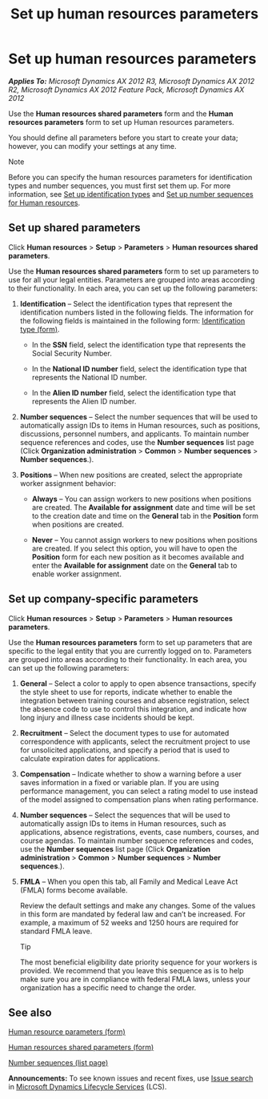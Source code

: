 ﻿---
title: Set up human resources parameters
TOCTitle: Set up human resources parameters
ms:assetid: 12c9e324-d565-41f8-b4eb-6633e1db3c86
ms:mtpsurl: https://technet.microsoft.com/en-us/library/Aa496591(v=AX.60)
ms:contentKeyID: 36056041
ms.date: 11/14/2014
mtps_version: v=AX.60
f1_keywords:
- applicant number sequences
- Application number sequences
- compensation parameters
- Interview number sequences
- Recruitment parameters
---

# Set up human resources parameters 


_**Applies To:** Microsoft Dynamics AX 2012 R3, Microsoft Dynamics AX 2012 R2, Microsoft Dynamics AX 2012 Feature Pack, Microsoft Dynamics AX 2012_

Use the **Human resources shared parameters** form and the **Human resources parameters** form to set up Human resources parameters.

You should define all parameters before you start to create your data; however, you can modify your settings at any time.


> [!NOTE]
> <P>Before you can specify the human resources parameters for identification types and number sequences, you must first set them up. For more information, see <A href="set-up-identification-types.md">Set up identification types</A> and <A href="set-up-number-sequences-for-human-resources.md">Set up number sequences for Human resources</A>.</P>



## Set up shared parameters

Click **Human resources** \> **Setup** \> **Parameters** \> **Human resources shared parameters**.

Use the **Human resources shared parameters** form to set up parameters to use for all your legal entities. Parameters are grouped into areas according to their functionality. In each area, you can set up the following parameters:

1.  **Identification** – Select the identification types that represent the identification numbers listed in the following fields. The information for the following fields is maintained in the following form: [Identification type (form)](https://technet.microsoft.com/en-us/library/hh227646\(v=ax.60\)).
    
      - In the **SSN** field, select the identification type that represents the Social Security Number.
    
      - In the **National ID number** field, select the identification type that represents the National ID number.
    
      - In the **Alien ID number** field, select the identification type that represents the Alien ID number.

2.  **Number sequences** – Select the number sequences that will be used to automatically assign IDs to items in Human resources, such as positions, discussions, personnel numbers, and applicants. To maintain number sequence references and codes, use the **Number sequences** list page (Click **Organization administration** \> **Common** \> **Number sequences** \> **Number sequences**.).

3.  **Positions** – When new positions are created, select the appropriate worker assignment behavior:
    
      - **Always** – You can assign workers to new positions when positions are created. The **Available for assignment** date and time will be set to the creation date and time on the **General** tab in the **Position** form when positions are created.
    
      - **Never** – You cannot assign workers to new positions when positions are created. If you select this option, you will have to open the **Position** form for each new position as it becomes available and enter the **Available for assignment** date on the **General** tab to enable worker assignment.

## Set up company-specific parameters

Click **Human resources** \> **Setup** \> **Parameters** \> **Human resources parameters**.

Use the **Human resources parameters** form to set up parameters that are specific to the legal entity that you are currently logged on to. Parameters are grouped into areas according to their functionality. In each area, you can set up the following parameters:

1.  **General** – Select a color to apply to open absence transactions, specify the style sheet to use for reports, indicate whether to enable the integration between training courses and absence registration, select the absence code to use to control this integration, and indicate how long injury and illness case incidents should be kept.

2.  **Recruitment** – Select the document types to use for automated correspondence with applicants, select the recruitment project to use for unsolicited applications, and specify a period that is used to calculate expiration dates for applications.

3.  **Compensation** – Indicate whether to show a warning before a user saves information in a fixed or variable plan. If you are using performance management, you can select a rating model to use instead of the model assigned to compensation plans when rating performance.

4.  **Number sequences** – Select the sequences that will be used to automatically assign IDs to items in Human resources, such as applications, absence registrations, events, case numbers, courses, and course agendas. To maintain number sequence references and codes, use the **Number sequences** list page (Click **Organization administration** \> **Common** \> **Number sequences** \> **Number sequences**.).

5.  **FMLA** – When you open this tab, all Family and Medical Leave Act (FMLA) forms become available.
    
    Review the default settings and make any changes. Some of the values in this form are mandated by federal law and can’t be increased. For example, a maximum of 52 weeks and 1250 hours are required for standard FMLA leave.
    

    > [!TIP]
    > <P>The most beneficial eligibility date priority sequence for your workers is provided. We recommend that you leave this sequence as is to help make sure you are in compliance with federal FMLA laws, unless your organization has a specific need to change the order.</P>



## See also

[Human resource parameters (form)](https://technet.microsoft.com/en-us/library/aa596451\(v=ax.60\))

[Human resources shared parameters (form)](https://technet.microsoft.com/en-us/library/hh209632\(v=ax.60\))

[Number sequences (list page)](https://technet.microsoft.com/en-us/library/aa600321\(v=ax.60\))

  
**Announcements:** To see known issues and recent fixes, use [Issue search](http://go.microsoft.com/fwlink/?linkid=389258) in [Microsoft Dynamics Lifecycle Services](http://go.microsoft.com/fwlink/?linkid=306505) (LCS).

